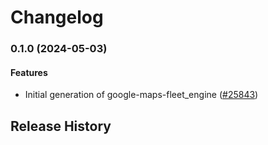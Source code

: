 # Changelog

### 0.1.0 (2024-05-03)

#### Features

* Initial generation of google-maps-fleet_engine ([#25843](https://github.com/googleapis/google-cloud-ruby/issues/25843)) 

## Release History

